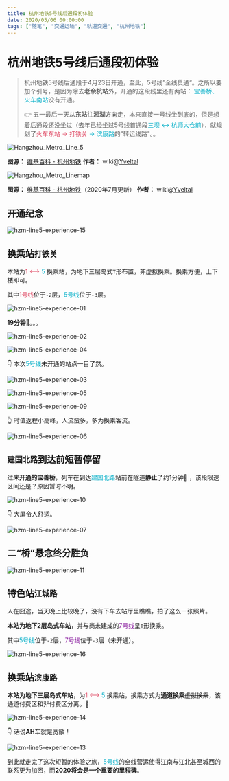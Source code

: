 ```yaml
---
title: 杭州地铁5号线后通段初体验
date: 2020/05/06 00:00:00
tags: ["随笔", "交通运输", "轨道交通", "杭州地铁"]
---
```


# 杭州地铁5号线后通段初体验

<ClientOnly>
  <display-bar :displayData="$frontmatter"></display-bar>
</ClientOnly>

> 杭州地铁5号线后通段于4月23日开通，至此，5号线”全线贯通“。之所以要加个引号，是因为除去**老余杭站**外，开通的这段线里还有两站： <font color="#00AEC7">宝善桥、火车南站</font>没有开通。
>
> 👉 五一最后一天从**东站**往**湘湖方向**走，本来直接一号线坐到底的，但是想着后通段还没坐过（去年已经坐过5号线首通段<font color="#00AEC7">三坝 <-> 杭师大仓前</font>），就规划了<font color="#DF4661">火车东站 -> 打铁关</font><font color="#00AEC7"> -> 滨康路</font>的"转运线路"。。

![Hangzhou_Metro_Line_5](/images/life&hobby/transportation/Hangzhou_Metro_Line_5.svg)

**图源：** [维基百科 - 杭州地铁](https://zh.wikipedia.org/wiki/杭州地铁)  **作者：** wiki@[Yveltal](https://commons.wikimedia.org/wiki/User:Yveltal)

![Hangzhou_Metro_Linemap](/images/life&hobby/transportation/Hangzhou_Metro_Linemap.svg)

**图源：** [维基百科 - 杭州地铁](https://zh.wikipedia.org/wiki/杭州地铁)（2020年7月更新）  **作者：** wiki@[Yveltal](https://commons.wikimedia.org/wiki/User:Yveltal)

## 开通纪念

![hzm-line5-experience-15](/images/life&hobby/transportation/hzm-line5-experience-15.jpg)

## 换乘站`打铁关`

本站为<font color="#DF4661">1 <-</font><font color="#00AEC7">-> 5 </font>换乘站，为地下三层岛式`T`形布置，非虚拟换乘。换乘方便，上下楼即可。

其中<font color="#DF4661">1号线</font>位于`-2`层，<font color="#00AEC7">5号线</font>位于`-3`层。

![hzm-line5-experience-01](/images/life&hobby/transportation/hzm-line5-experience-01.jpg)

**19分钟**🤔。。。

![hzm-line5-experience-02](/images/life&hobby/transportation/hzm-line5-experience-02.jpg)

![hzm-line5-experience-04](/images/life&hobby/transportation/hzm-line5-experience-04.jpg)

👇 本次<font color="#00AEC7">5号线</font>未开通的站点一目了然。

![hzm-line5-experience-03](/images/life&hobby/transportation/hzm-line5-experience-03.jpg)

![hzm-line5-experience-05](/images/life&hobby/transportation/hzm-line5-experience-05.jpg)

![hzm-line5-experience-09](/images/life&hobby/transportation/hzm-line5-experience-09.jpg)

👆 时值返程小高峰，人流蛮多，多为换乘客流。

![hzm-line5-experience-06](/images/life&hobby/transportation/hzm-line5-experience-06.jpg)

## `建国北路`到达前短暂停留

过**未开通的宝善桥**，列车在到达<font color="#00AEC7">建国北路</font>站前在隧道**静止**了约1分钟🤔 ，该段限速区间还是？原因暂时不明。

![hzm-line5-experience-10](/images/life&hobby/transportation/hzm-line5-experience-10.jpg)

👇 大屏令人舒适。

![hzm-line5-experience-07](/images/life&hobby/transportation/hzm-line5-experience-07.jpg)

## 二“桥”悬念终分胜负

![hzm-line5-experience-11](/images/life&hobby/transportation/hzm-line5-experience-11.jpg)

## 特色站`江城路`

人在囧途，当天晚上比较晚了，没有下车去站厅里瞧瞧，拍了这么一张照片。

**本站为地下2层岛式车站**，并与尚未建成的<font color="#87189D">7号线</font>呈`T`形换乘。

其中<font color="#00AEC7">5号线</font>位于`-2`层，<font color="#87189D">7号线</font>位于`-3`层（未开通）。

![hzm-line5-experience-16](/images/life&hobby/transportation/hzm-line5-experience-16.jpg)

## 换乘站`滨康路`

**本站为地下三层岛式车站**，为<font color="#DF4661">1 <-</font><font color="#00AEC7">-> 5 </font>换乘站，换乘方式为**通道换乘**~~虚拟换乘~~，该通道付费区和非付费区分离。🤔

![hzm-line5-experience-14](/images/life&hobby/transportation/hzm-line5-experience-14.jpg)

👇 话说**AH**车就是宽敞！

![hzm-line5-experience-13](/images/life&hobby/transportation/hzm-line5-experience-13.jpg)

到此就走完了这次短暂的体验之旅，<font color="#00AEC7">5号线</font>的全线营运使得江南与江北甚至城西的联系更为加密，而**2020将会是一个重要的里程碑**。